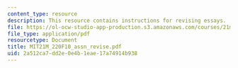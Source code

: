 ```yaml
---
content_type: resource
description: This resource contains instructions for revising essays.
file: https://ol-ocw-studio-app-production.s3.amazonaws.com/courses/21m-220-early-music-fall-2010/2a512ca7dd2e0e4b1eae17a74914b938_MIT21M_220F10_assn_revise.pdf
file_type: application/pdf
resourcetype: Document
title: MIT21M_220F10_assn_revise.pdf
uid: 2a512ca7-dd2e-0e4b-1eae-17a74914b938
---
```

